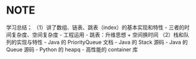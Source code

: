 # NOTE
学习总结；
（1）讲了数组、链表、跳表（index）的基本实现和特性
     - 三者的时间复杂度、空间复杂度
     - 工程运用
     - 跳表：升维思想 + 空间换时间
（2）栈和队列的实现与特性
     - Java 的 PriorityQueue 文档
     - Java 的 Stack 源码
     - Java 的 Queue 源码
     - Python 的 heapq
     - 高性能的 container 库
